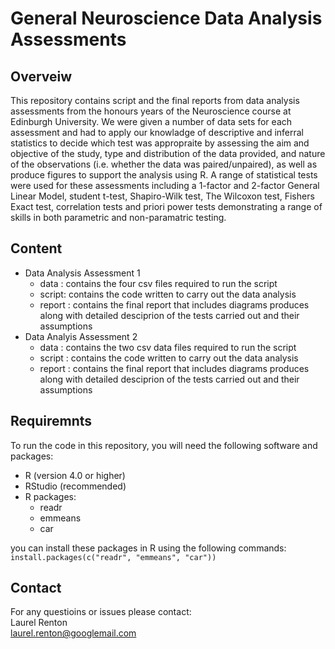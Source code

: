 # General Neuroscience Data Analysis Assessments
## Overveiw
This repository contains script and the final reports from data analysis assessments from the honours years of the Neuroscience course at Edinburgh University. We were given a number of data sets for each assessment and had to apply our knowladge of descriptive and inferral statistics to decide which test was appropraite by assessing the aim and objective of the study, type and distribution of the data provided, and nature of the observations (i.e. whether the data was paired/unpaired), as well as produce figures to support the analysis using R. A range of statistical tests were used for these assessments including a 1-factor and 2-factor General Linear Model, student t-test, Shapiro-Wilk test, The Wilcoxon test, Fishers Exact test, correlation tests and priori power tests demonstrating a range of skills in both parametric and non-paramatric testing. 

## Content
- Data Analysis Assessment 1
  - data : contains the four csv files required to run the script
  - script: contains the code written to carry out the data analysis
  - report : contains the final report that includes diagrams produces along with detailed desciprion of the tests carried out and their assumptions
- Data Analyis Assessment 2
  - data : contains the two csv data files required to run the script
  - script : contains the code written to carry out the data analysis 
  - report : contains the final report that includes diagrams produces along with detailed desciprion of the tests carried out and their assumptions

## Requiremnts
To run the code in this repository, you will need the following software and packages:
- R (version 4.0 or higher)
- RStudio (recommended)
- R packages:
  - readr
  - emmeans
  - car

you can install these packages in R using the following commands:\
  ```install.packages(c("readr", "emmeans", "car"))```

  ## Contact
  For any questioins or issues please contact:\
  Laurel Renton\
  laurel.renton@googlemail.com


